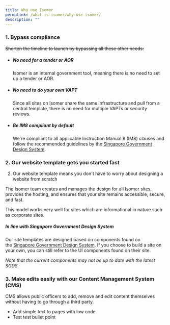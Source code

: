 ```yaml
---
title: Why use Isomer
permalink: /what-is-isomer/why-use-isomer/
description: ""
---
```

### 1. Bypass compliance

~~Shorten the timeline to launch by bypassing all these other needs:~~

- ##### No need for a tender or AOR
	Isomer is an internal government tool, meaning there is no need to set up a tender or AOR.

- ##### No need to do your own VAPT
	Since all sites on Isomer share the same infrastructure and pull from a central template, there is no need for multiple VAPTs or security reviews.

- ##### Be IM8 compliant by default
	We're compliant to all applicable Instruction Manual 8 (IM8) clauses and follow the recommended guidelines by the [Singapore Government Design System](https://designsystem.gov.sg/). 


### 2. Our website template gets you started fast
2. Our website template means you don't have to worry about designing a website from scratch

The Isomer team creates and manages the design for all Isomer sites, provides the hosting, and ensures that your site remains accessible, secure, and fast.

This model works very well for sites which are informational in nature such as corporate sites.

##### In line with Singapore Government Design System

Our site templates are designed based on components found on the [Singapore Government Design System](https://designsystem.tech.gov.sg/). If you choose to build a site on your own, you can still refer to the UI components found on their site.

_Note that the current components may not be up to date with the latest SGDS._

### 3. Make edits easily with our Content Management System (CMS)
CMS allows public officers to add, remove and edit content themselves without having to go through a third party. 
- Add simple text to pages with low code
- Test test bullet point